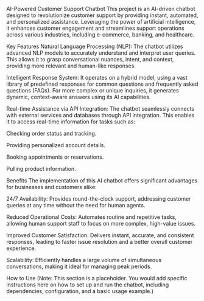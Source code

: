 AI-Powered Customer Support Chatbot
This project is an AI-driven chatbot designed to revolutionize customer support by providing instant, automated, and personalized assistance. Leveraging the power of artificial intelligence, it enhances customer engagement and streamlines support operations across various industries, including e-commerce, banking, and healthcare.

Key Features
Natural Language Processing (NLP): The chatbot utilizes advanced NLP models to accurately understand and interpret user queries. This allows it to grasp conversational nuances, intent, and context, providing more relevant and human-like responses.

Intelligent Response System: It operates on a hybrid model, using a vast library of predefined responses for common questions and frequently asked questions (FAQs). For more complex or unique inquiries, it generates dynamic, context-aware answers using its AI capabilities.

Real-time Assistance via API Integration: The chatbot seamlessly connects with external services and databases through API integration. This enables it to access real-time information for tasks such as:

Checking order status and tracking.

Providing personalized account details.

Booking appointments or reservations.

Pulling product information.

Benefits
The implementation of this AI chatbot offers significant advantages for businesses and customers alike:

24/7 Availability: Provides round-the-clock support, addressing customer queries at any time without the need for human agents.

Reduced Operational Costs: Automates routine and repetitive tasks, allowing human support staff to focus on more complex, high-value issues.

Improved Customer Satisfaction: Delivers instant, accurate, and consistent responses, leading to faster issue resolution and a better overall customer experience.

Scalability: Efficiently handles a large volume of simultaneous conversations, making it ideal for managing peak periods.

How to Use
(Note: This section is a placeholder. You would add specific instructions here on how to set up and run the chatbot, including dependencies, configuration, and a basic usage example.)
